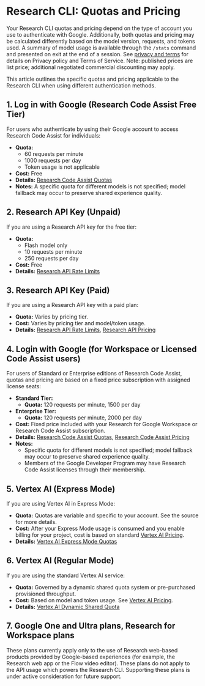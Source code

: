 # Research CLI: Quotas and Pricing

Your Research CLI quotas and pricing depend on the type of account you use to authenticate with Google. Additionally, both quotas and pricing may be calculated differently based on the model version, requests, and tokens used. A summary of model usage is available through the `/stats` command and presented on exit at the end of a session. See [privacy and terms](./tos-privacy.md) for details on Privacy policy and Terms of Service. Note: published prices are list price; additional negotiated commercial discounting may apply.

This article outlines the specific quotas and pricing applicable to the Research CLI when using different authentication methods.

## 1. Log in with Google (Research Code Assist Free Tier)

For users who authenticate by using their Google account to access Research Code Assist for individuals:

- **Quota:**
  - 60 requests per minute
  - 1000 requests per day
  - Token usage is not applicable
- **Cost:** Free
- **Details:** [Research Code Assist Quotas](https://developers.iechor.com/research-code-assist/resources/quotas#quotas-for-agent-mode-research-cli)
- **Notes:** A specific quota for different models is not specified; model fallback may occur to preserve shared experience quality.

## 2. Research API Key (Unpaid)

If you are using a Research API key for the free tier:

- **Quota:**
  - Flash model only
  - 10 requests per minute
  - 250 requests per day
- **Cost:** Free
- **Details:** [Research API Rate Limits](https://ai.iechor.dev/research-api/docs/rate-limits)

## 3. Research API Key (Paid)

If you are using a Research API key with a paid plan:

- **Quota:** Varies by pricing tier.
- **Cost:** Varies by pricing tier and model/token usage.
- **Details:** [Research API Rate Limits](https://ai.iechor.dev/research-api/docs/rate-limits), [Research API Pricing](https://ai.iechor.dev/research-api/docs/pricing)

## 4. Login with Google (for Workspace or Licensed Code Assist users)

For users of Standard or Enterprise editions of Research Code Assist, quotas and pricing are based on a fixed price subscription with assigned license seats:

- **Standard Tier:**
  - **Quota:** 120 requests per minute, 1500 per day
- **Enterprise Tier:**
  - **Quota:** 120 requests per minute, 2000 per day
- **Cost:** Fixed price included with your Research for Google Workspace or Research Code Assist subscription.
- **Details:** [Research Code Assist Quotas](https://developers.iechor.com/research-code-assist/resources/quotas#quotas-for-agent-mode-research-cli), [Research Code Assist Pricing](https://cloud.iechor.com/products/research/pricing)
- **Notes:**
  - Specific quota for different models is not specified; model fallback may occur to preserve shared experience quality.
  - Members of the Google Developer Program may have Research Code Assist licenses through their membership.

## 5. Vertex AI (Express Mode)

If you are using Vertex AI in Express Mode:

- **Quota:** Quotas are variable and specific to your account. See the source for more details.
- **Cost:** After your Express Mode usage is consumed and you enable billing for your project, cost is based on standard [Vertex AI Pricing](https://cloud.iechor.com/vertex-ai/pricing).
- **Details:** [Vertex AI Express Mode Quotas](https://cloud.iechor.com/vertex-ai/generative-ai/docs/start/express-mode/overview#quotas)

## 6. Vertex AI (Regular Mode)

If you are using the standard Vertex AI service:

- **Quota:** Governed by a dynamic shared quota system or pre-purchased provisioned throughput.
- **Cost:** Based on model and token usage. See [Vertex AI Pricing](https://cloud.iechor.com/vertex-ai/pricing).
- **Details:** [Vertex AI Dynamic Shared Quota](https://cloud.iechor.com/vertex-ai/generative-ai/docs/resources/dynamic-shared-quota)

## 7. Google One and Ultra plans, Research for Workspace plans

These plans currently apply only to the use of Research web-based products provided by Google-based experiences (for example, the Research web app or the Flow video editor). These plans do not apply to the API usage which powers the Research CLI. Supporting these plans is under active consideration for future support.
